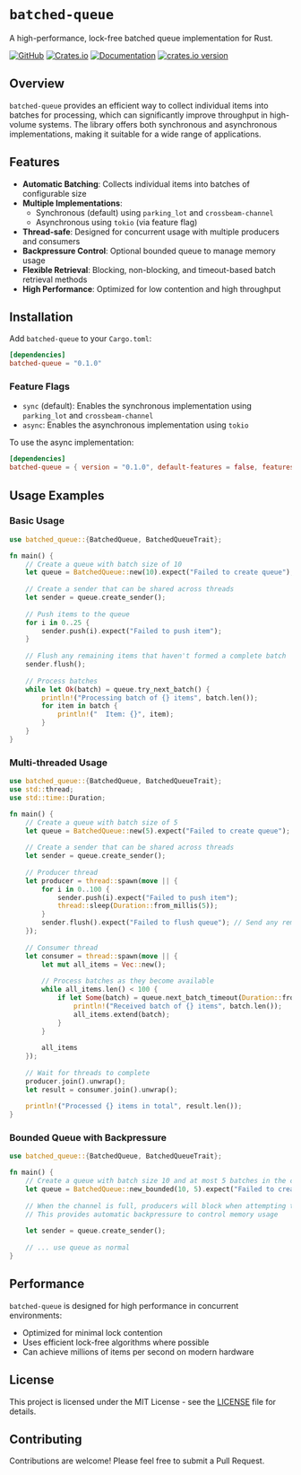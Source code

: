 # `batched-queue`

A high-performance, lock-free batched queue implementation for Rust.

[![GitHub](https://img.shields.io/badge/github-batched--queue-8da0cb?logo=github)](https://github.com/SeedyROM/batched-queue)
[![Crates.io](https://img.shields.io/crates/v/batched-queue.svg)](https://crates.io/crates/batched-queue)
[![Documentation](https://docs.rs/batched-queue/badge.svg)](https://docs.rs/batched-queue)
[![crates.io version](https://img.shields.io/crates/l/batched-queue.svg)](https://github.com/SeedyROM/batched-queue/blob/main/LICENSE)

## Overview

`batched-queue` provides an efficient way to collect individual items into batches for processing, which can significantly improve throughput in high-volume systems. The library offers both synchronous and asynchronous implementations, making it suitable for a wide range of applications.

## Features

- **Automatic Batching**: Collects individual items into batches of configurable size
- **Multiple Implementations**:
  - Synchronous (default) using `parking_lot` and `crossbeam-channel`
  - Asynchronous using `tokio` (via feature flag)
- **Thread-safe**: Designed for concurrent usage with multiple producers and consumers
- **Backpressure Control**: Optional bounded queue to manage memory usage
- **Flexible Retrieval**: Blocking, non-blocking, and timeout-based batch retrieval methods
- **High Performance**: Optimized for low contention and high throughput

## Installation

Add `batched-queue` to your `Cargo.toml`:

```toml
[dependencies]
batched-queue = "0.1.0"
```

### Feature Flags

- `sync` (default): Enables the synchronous implementation using `parking_lot` and `crossbeam-channel`
- `async`: Enables the asynchronous implementation using `tokio`

To use the async implementation:

```toml
[dependencies]
batched-queue = { version = "0.1.0", default-features = false, features = ["async"] }
```

## Usage Examples

### Basic Usage

```rust
use batched_queue::{BatchedQueue, BatchedQueueTrait};

fn main() {
    // Create a queue with batch size of 10
    let queue = BatchedQueue::new(10).expect("Failed to create queue");
    
    // Create a sender that can be shared across threads
    let sender = queue.create_sender();
    
    // Push items to the queue
    for i in 0..25 {
        sender.push(i).expect("Failed to push item");
    }
    
    // Flush any remaining items that haven't formed a complete batch
    sender.flush();
    
    // Process batches
    while let Ok(batch) = queue.try_next_batch() {
        println!("Processing batch of {} items", batch.len());
        for item in batch {
            println!("  Item: {}", item);
        }
    }
}
```

### Multi-threaded Usage

```rust
use batched_queue::{BatchedQueue, BatchedQueueTrait};
use std::thread;
use std::time::Duration;

fn main() {
    // Create a queue with batch size of 5
    let queue = BatchedQueue::new(5).expect("Failed to create queue");
    
    // Create a sender that can be shared across threads
    let sender = queue.create_sender();
    
    // Producer thread
    let producer = thread::spawn(move || {
        for i in 0..100 {
            sender.push(i).expect("Failed to push item");
            thread::sleep(Duration::from_millis(5));
        }
        sender.flush().expect("Failed to flush queue"); // Send any remaining items
    });
    
    // Consumer thread
    let consumer = thread::spawn(move || {
        let mut all_items = Vec::new();
        
        // Process batches as they become available
        while all_items.len() < 100 {
            if let Some(batch) = queue.next_batch_timeout(Duration::from_millis(100)) {
                println!("Received batch of {} items", batch.len());
                all_items.extend(batch);
            }
        }
        
        all_items
    });
    
    // Wait for threads to complete
    producer.join().unwrap();
    let result = consumer.join().unwrap();
    
    println!("Processed {} items in total", result.len());
}
```

### Bounded Queue with Backpressure

```rust
use batched_queue::{BatchedQueue, BatchedQueueTrait};

fn main() {
    // Create a queue with batch size 10 and at most 5 batches in the channel
    let queue = BatchedQueue::new_bounded(10, 5).expect("Failed to create bounded queue");
    
    // When the channel is full, producers will block when attempting to send a full batch
    // This provides automatic backpressure to control memory usage
    
    let sender = queue.create_sender();
    
    // ... use queue as normal
}
```

## Performance

`batched-queue` is designed for high performance in concurrent environments:

- Optimized for minimal lock contention
- Uses efficient lock-free algorithms where possible
- Can achieve millions of items per second on modern hardware

## License

This project is licensed under the MIT License - see the [LICENSE](LICENCE) file for details.

## Contributing

Contributions are welcome! Please feel free to submit a Pull Request.